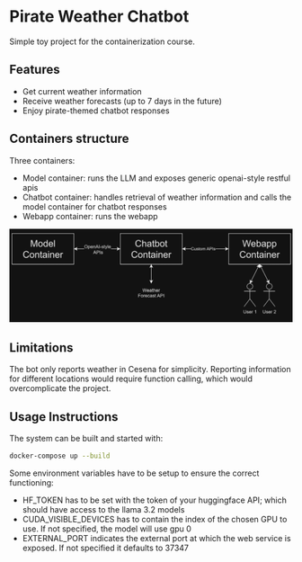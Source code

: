 # Pirate Weather Chatbot

Simple toy project for the containerization course.

## Features

- Get current weather information
- Receive weather forecasts (up to 7 days in the future)
- Enjoy pirate-themed chatbot responses

## Containers structure

Three containers:
- Model container: runs the LLM and exposes generic openai-style restful apis
- Chatbot container: handles retrieval of weather information and calls the model container for chatbot responses
- Webapp container: runs the webapp

![Pirate Weather Chatbot Diagram](./images/pirate-weather-chatbot.png)

## Limitations
The bot only reports weather in Cesena for simplicity. Reporting information for different locations would require function calling, which would overcomplicate the project.

## Usage Instructions
The system can be built and started with:
```bash
docker-compose up --build
```

Some environment variables have to be setup to ensure the correct functioning:
- HF_TOKEN has to be set with the token of your huggingface API; which should have access to the llama 3.2 models
- CUDA_VISIBLE_DEVICES has to contain the index of the chosen GPU to use. If not specified, the model will use gpu 0
- EXTERNAL_PORT indicates the external port at which the web service is exposed. If not specified it defaults to 37347